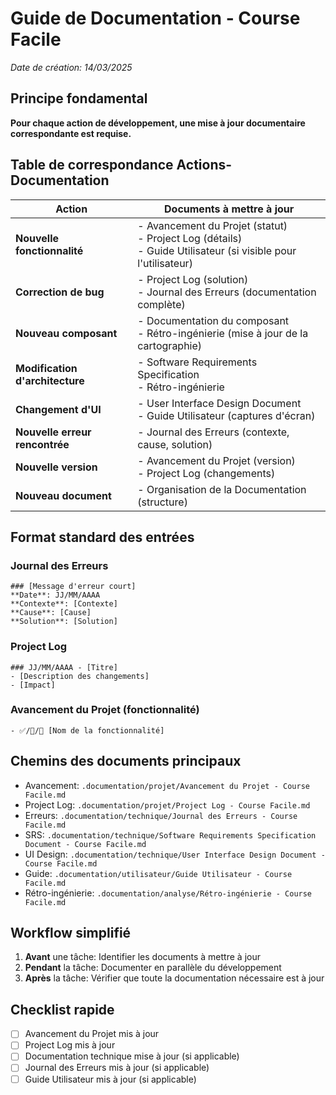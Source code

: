 # Guide de Documentation - Course Facile

*Date de création: 14/03/2025*

## Principe fondamental

**Pour chaque action de développement, une mise à jour documentaire correspondante est requise.**

## Table de correspondance Actions-Documentation

| Action | Documents à mettre à jour |
|--------|--------------------------|
| **Nouvelle fonctionnalité** | - Avancement du Projet (statut)<br>- Project Log (détails)<br>- Guide Utilisateur (si visible pour l'utilisateur) |
| **Correction de bug** | - Project Log (solution)<br>- Journal des Erreurs (documentation complète) |
| **Nouveau composant** | - Documentation du composant<br>- Rétro-ingénierie (mise à jour de la cartographie) |
| **Modification d'architecture** | - Software Requirements Specification<br>- Rétro-ingénierie |
| **Changement d'UI** | - User Interface Design Document<br>- Guide Utilisateur (captures d'écran) |
| **Nouvelle erreur rencontrée** | - Journal des Erreurs (contexte, cause, solution) |
| **Nouvelle version** | - Avancement du Projet (version)<br>- Project Log (changements) |
| **Nouveau document** | - Organisation de la Documentation (structure) |

## Format standard des entrées

### Journal des Erreurs
```
### [Message d'erreur court]
**Date**: JJ/MM/AAAA
**Contexte**: [Contexte]
**Cause**: [Cause]
**Solution**: [Solution]
```

### Project Log
```
### JJ/MM/AAAA - [Titre]
- [Description des changements]
- [Impact]
```

### Avancement du Projet (fonctionnalité)
```
- ✅/🔄/📝 [Nom de la fonctionnalité]
```

## Chemins des documents principaux

- Avancement: `.documentation/projet/Avancement du Projet - Course Facile.md`
- Project Log: `.documentation/projet/Project Log - Course Facile.md`
- Erreurs: `.documentation/technique/Journal des Erreurs - Course Facile.md`
- SRS: `.documentation/technique/Software Requirements Specification Document - Course Facile.md`
- UI Design: `.documentation/technique/User Interface Design Document - Course Facile.md`
- Guide: `.documentation/utilisateur/Guide Utilisateur - Course Facile.md`
- Rétro-ingénierie: `.documentation/analyse/Rétro-ingénierie - Course Facile.md`

## Workflow simplifié

1. **Avant** une tâche: Identifier les documents à mettre à jour
2. **Pendant** la tâche: Documenter en parallèle du développement
3. **Après** la tâche: Vérifier que toute la documentation nécessaire est à jour

## Checklist rapide

- [ ] Avancement du Projet mis à jour
- [ ] Project Log mis à jour
- [ ] Documentation technique mise à jour (si applicable)
- [ ] Journal des Erreurs mis à jour (si applicable)
- [ ] Guide Utilisateur mis à jour (si applicable) 